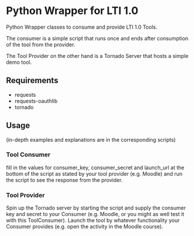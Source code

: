 # Python Wrapper for LTI 1.0

Python Wrapper classes to consume and provide LTI 1.0 Tools.

The consumer is a simple script that runs once and ends after consumption of the tool from the provider.

The Tool Provider on the other hand is a Tornado Server that hosts a simple demo tool.

## Requirements
- requests
- requests-oauthlib
- tornado

## Usage
(in-depth examples and explanations are in the corresponding scripts)

### Tool Consumer
fill in the values for consumer_key, consumer_secret and launch_url at the bottom of the script as stated by your tool provider (e.g. Moodle) and run the script to see the response from the provider.

### Tool Provider
Spin up the Tornado server by starting the script and supply the consumer key and secret to your Consumer (e.g. Moodle, or you might as well test it with this ToolConsumer). Launch the tool by whatever functionality your Consumer provides (e.g. open the activity in the Moodle course).